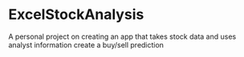 # ExcelStockAnalysis
A personal project on creating an app that takes stock data and uses analyst information create a buy/sell prediction
